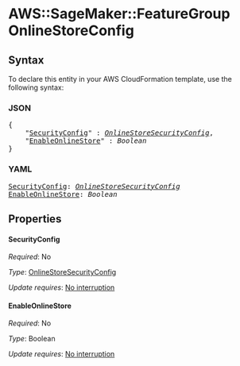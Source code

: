 # AWS::SageMaker::FeatureGroup OnlineStoreConfig

## Syntax

To declare this entity in your AWS CloudFormation template, use the following syntax:

### JSON

<pre>
{
    "<a href="#securityconfig" title="SecurityConfig">SecurityConfig</a>" : <i><a href="onlinestoresecurityconfig.md">OnlineStoreSecurityConfig</a></i>,
    "<a href="#enableonlinestore" title="EnableOnlineStore">EnableOnlineStore</a>" : <i>Boolean</i>
}
</pre>

### YAML

<pre>
<a href="#securityconfig" title="SecurityConfig">SecurityConfig</a>: <i><a href="onlinestoresecurityconfig.md">OnlineStoreSecurityConfig</a></i>
<a href="#enableonlinestore" title="EnableOnlineStore">EnableOnlineStore</a>: <i>Boolean</i>
</pre>

## Properties

#### SecurityConfig

_Required_: No

_Type_: <a href="onlinestoresecurityconfig.md">OnlineStoreSecurityConfig</a>

_Update requires_: [No interruption](https://docs.aws.amazon.com/AWSCloudFormation/latest/UserGuide/using-cfn-updating-stacks-update-behaviors.html#update-no-interrupt)

#### EnableOnlineStore

_Required_: No

_Type_: Boolean

_Update requires_: [No interruption](https://docs.aws.amazon.com/AWSCloudFormation/latest/UserGuide/using-cfn-updating-stacks-update-behaviors.html#update-no-interrupt)

